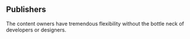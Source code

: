 ## Publishers

The content owners have tremendous flexibility without the bottle neck of developers or designers.